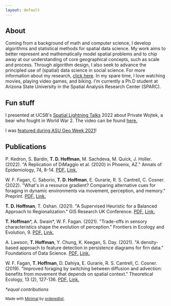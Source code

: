 ```yaml
---
layout: default
---
```


## About
Coming from a background of math and computer science, I develop algorithms and statistical methods for spatial data science. My work aims to better represent and mathematically model spatial problems and to chip away at our understanding of core geographical concepts, such as scale and process. Through algorithm design, I also seek to advance the principled use of (spatial) data science in social science. For more information about my research, [click here](https://tdhoffman.com/research). In my spare time, I love watching movies, playing video games, and biking. I'm currently a Ph.D student at Arizona State University in the Spatial Analysis Research Center (SPARC). 

## Fun stuff
I presented at UCSB's [Spatial Lightning Talks](http://spatial.ucsb.edu/2022/2022-lightning-talks/) 2022 about Private Wojtek, a bear who fought in World War 2. The video can be found [here.](https://www.youtube.com/watch?v=5nzB82EoGfk)

I was [featured during ASU Geo Week 2021](https://www.instagram.com/p/CWdsyo5v3We/?utm_medium=copy_link)!

<!--I love From Software games and have gotten 100% game completion in Sekiro: Shadows Die Twice! ![Sekiro: Shadows Die Twice](assets/img/sekiro-100.png).-->

## Publications
P. Kedron, S. Bardin, **T. D. Hoffman**, M. Sachdeva, M. Quick, J. Holler. (2022). "A Replication of DiMaggio et al. (2020) in Phoenix, AZ." Annals of Epidemiology, 74, 8-14. [PDF.](../assets/pdf/Kedron2022_DiMaggio.pdf) [Link.](https://doi.org/10.1016/j.annepidem.2022.05.005)

W. F. Fagan, C. Saborio, **T. D. Hoffman**, E. Gurarie, R. S. Cantrell, C. Cosner. (2022). "What's in a resource gradient? Comparing alternative cues for foraging in dynamic environments via movement, perception, and memory." Preprint. [PDF.](../assets/pdf/Fagan2022_foraging_preprint.pdf) [Link.](https://assets.researchsquare.com/files/rs-1351426/v1_covered.pdf?c=1645216342)

**T. D. Hoffman**, T. Oshan. (2021). "A Supervised Heuristic for a Balanced Approach to Regionalization." GIS Research UK Conference. [PDF.](../assets/pdf/GISRUK2021_paper_84.pdf) [Link.](https://doi.org/10.5281/zenodo.4670015)

**T. Hoffman**\*, A. Swain\*, W. F. Fagan. (2021). "Trade-offs in sensory characteristics shape the evolution of perception." Frontiers in Ecology and Evolution, 9. [PDF.](../assets/pdf/Hoffman2021_Perception.pdf) [Link.](https://doi.org/10.3389/fevo.2021.698041)

A. Lawson, **T. Hoffman**, Y. Chung, K. Keegan, S. Day. (2021). "A density-based approach to feature detection in persistence diagrams for firn data." Foundations of Data Science. [PDF.](../assets/pdf/Lawson2021_TDA.pdf) [Link.](http://dx.doi.org/10.3934/fods.2021012)

W. F. Fagan, **T. Hoffman**, D. Dahiya, E. Gurarie, R. S. Cantrell, C. Cosner. (2019). "Improved foraging by switching between diffusion and advection: benefits from movement that depends on spatial context." Theoretical Ecology, 13 (2), 127-136. [PDF.](../assets/pdf/Fagan2019_foraging.pdf) [Link.](https://doi.org/10.1007/s12080-019-00434-w)
		
*\*equal contributions*

<sub>Made with [Minimal](https://github.com/pages-themes/minimal) by [orderedlist](https://github.com/orderedlist).<sub>
